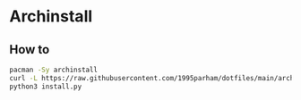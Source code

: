 # Archinstall

## How to

```sh
pacman -Sy archinstall
curl -L https://raw.githubusercontent.com/1995parham/dotfiles/main/archinstall/install.py > install.py
python3 install.py
```
